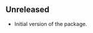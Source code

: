 <!-- Learn how to maintain this file at https://github.com/WordPress/gutenberg/tree/HEAD/packages#maintaining-changelogs. -->

## Unreleased

- Initial version of the package.
